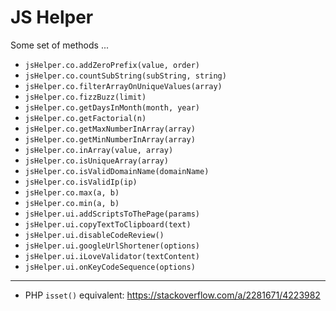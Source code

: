 # JS Helper

Some set of methods ...

- `jsHelper.co.addZeroPrefix(value, order)`
- `jsHelper.co.countSubString(subString, string)`
- `jsHelper.co.filterArrayOnUniqueValues(array)`
- `jsHelper.co.fizzBuzz(limit)`
- `jsHelper.co.getDaysInMonth(month, year)`
- `jsHelper.co.getFactorial(n)`
- `jsHelper.co.getMaxNumberInArray(array)`
- `jsHelper.co.getMinNumberInArray(array)`
- `jsHelper.co.inArray(value, array)`
- `jsHelper.co.isUniqueArray(array)`
- `jsHelper.co.isValidDomainName(domainName)`
- `jsHelper.co.isValidIp(ip)`
- `jsHelper.co.max(a, b)`
- `jsHelper.co.min(a, b)`
- `jsHelper.ui.addScriptsToThePage(params)`
- `jsHelper.ui.copyTextToClipboard(text)`
- `jsHelper.ui.disableCodeReview()`
- `jsHelper.ui.googleUrlShortener(options)`
- `jsHelper.ui.iLoveValidator(textContent)`
- `jsHelper.ui.onKeyCodeSequence(options)`

---

- PHP `isset()` equivalent: https://stackoverflow.com/a/2281671/4223982
